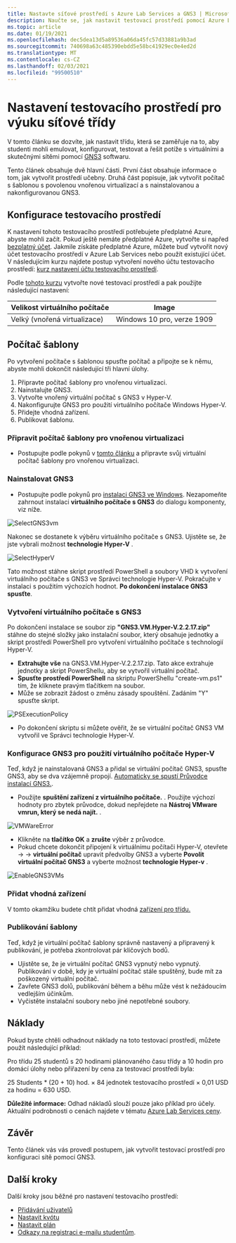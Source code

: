 ```yaml
---
title: Nastavte síťové prostředí s Azure Lab Services a GNS3 | Microsoft Docs
description: Naučte se, jak nastavit testovací prostředí pomocí Azure Lab Services pro učení sítě pomocí GNS3.
ms.topic: article
ms.date: 01/19/2021
ms.openlocfilehash: dec5dea13d5a89536a06da45fc57d33881a9b3ad
ms.sourcegitcommit: 740698a63c485390ebdd5e58bc41929ec0e4ed2d
ms.translationtype: MT
ms.contentlocale: cs-CZ
ms.lasthandoff: 02/03/2021
ms.locfileid: "99500510"
---
```

# <a name="set-up-a-lab-to-teach-a-networking-class"></a>Nastavení testovacího prostředí pro výuku síťové třídy 
V tomto článku se dozvíte, jak nastavit třídu, která se zaměřuje na to, aby studenti mohli emulovat, konfigurovat, testovat a řešit potíže s virtuálními a skutečnými sítěmi pomocí [GNS3](https://www.gns3.com/) softwaru. 

Tento článek obsahuje dvě hlavní části. První část obsahuje informace o tom, jak vytvořit prostředí učebny. Druhá část popisuje, jak vytvořit počítač s šablonou s povolenou vnořenou virtualizací a s nainstalovanou a nakonfigurovanou GNS3.

## <a name="lab-configuration"></a>Konfigurace testovacího prostředí
K nastavení tohoto testovacího prostředí potřebujete předplatné Azure, abyste mohli začít. Pokud ještě nemáte předplatné Azure, vytvořte si napřed [bezplatný účet](https://azure.microsoft.com/free/). Jakmile získáte předplatné Azure, můžete buď vytvořit nový účet testovacího prostředí v Azure Lab Services nebo použít existující účet. V následujícím kurzu najdete postup vytvoření nového účtu testovacího prostředí: [kurz nastavení účtu testovacího prostředí](tutorial-setup-lab-account.md).

Podle [tohoto kurzu](tutorial-setup-classroom-lab.md) vytvořte nové testovací prostředí a pak použijte následující nastavení:

| Velikost virtuálního počítače | Image |
| -------------------- | ----- | 
| Velký (vnořená virtualizace) | Windows 10 pro, verze 1909 |

## <a name="template-machine"></a>Počítač šablony 

Po vytvoření počítače s šablonou spusťte počítač a připojte se k němu, abyste mohli dokončit následující tři hlavní úlohy. 
 
1. Připravte počítač šablony pro vnořenou virtualizaci.
2. Nainstalujte GNS3.
3. Vytvořte vnořený virtuální počítač s GNS3 v Hyper-V.
4. Nakonfigurujte GNS3 pro použití virtuálního počítače Windows Hyper-V.
5. Přidejte vhodná zařízení.
6. Publikovat šablonu.


### <a name="prepare-template-machine-for-nested-virtualization"></a>Připravit počítač šablony pro vnořenou virtualizaci
- Postupujte podle pokynů v [tomto článku](how-to-enable-nested-virtualization-template-vm.md) a připravte svůj virtuální počítač šablony pro vnořenou virtualizaci. 

### <a name="install-gns3"></a>Nainstalovat GNS3
- Postupujte podle pokynů pro [instalaci GNS3 ve Windows](https://docs.gns3.com/docs/getting-started/installation/windows).  Nezapomeňte zahrnout instalaci **virtuálního počítače s GNS3** do dialogu komponenty, viz níže.

![SelectGNS3vm](./media/class-type-networking-gns3/gns3-select-vm.png)

Nakonec se dostanete k výběru virtuálního počítače s GNS3. Ujistěte se, že jste vybrali možnost **technologie Hyper-V** .

![SelectHyperV](./media/class-type-networking-gns3/gns3-vm-hyper-v.png)

  Tato možnost stáhne skript prostředí PowerShell a soubory VHD k vytvoření virtuálního počítače s GNS3 ve Správci technologie Hyper-V. Pokračujte v instalaci s použitím výchozích hodnot. **Po dokončení instalace GNS3 spusťte**.

### <a name="create-gns3-vm"></a>Vytvoření virtuálního počítače s GNS3
Po dokončení instalace se soubor zip **"GNS3.VM.Hyper-V.2.2.17.zip"** stáhne do stejné složky jako instalační soubor, který obsahuje jednotky a skript prostředí PowerShell pro vytvoření virtuálního počítače s technologií Hyper-V.
- **Extrahujte vše** na GNS3.VM.Hyper-V.2.2.17.zip.  Tato akce extrahuje jednotky a skript PowerShellu, aby se vytvořil virtuální počítač.
- **Spusťte prostředí PowerShell** na skriptu PowerShellu "create-vm.ps1" tím, že kliknete pravým tlačítkem na soubor.
- Může se zobrazit žádost o změnu zásady spouštění. Zadáním "Y" spusťte skript.

![PSExecutionPolicy](./media/class-type-networking-gns3/powershell-execution-policy-change.png)

- Po dokončení skriptu si můžete ověřit, že se virtuální počítač GNS3 VM vytvořil ve Správci technologie Hyper-V.

### <a name="configure-gns3-to-use-hyper-v-vm"></a>Konfigurace GNS3 pro použití virtuálního počítače Hyper-V
Teď, když je nainstalovaná GNS3 a přidal se virtuální počítač GNS3, spusťte GNS3, aby se dva vzájemně propojí.  [Automaticky se spustí Průvodce instalací GNS3.](https://docs.gns3.com/docs/getting-started/setup-wizard-gns3-vm#local-gns3-vm-setup-wizard).  
- Použijte **spuštění zařízení z virtuálního počítače.** .  Použijte výchozí hodnoty pro zbytek průvodce, dokud nepřejdete na **Nástroj VMware vmrun, který se nedá najít.** .

![VMWareError](./media/class-type-networking-gns3/gns3-vmware-vmrun-tool-not-found.png)

- Klikněte na **tlačítko OK** a **zrušte** výběr z průvodce.
- Pokud chcete dokončit připojení k virtuálnímu počítači Hyper-V, otevřete   ->    ->  **virtuální počítač** upravit předvolby GNS3 a vyberte **Povolit virtuální počítač GNS3** a vyberte možnost **technologie Hyper-v** .
 
![EnableGNS3VMs](./media/class-type-networking-gns3/gns3-preference-vm.png)

### <a name="add-appropriate-appliances"></a>Přidat vhodná zařízení

V tomto okamžiku budete chtít přidat vhodná [zařízení pro třídu.](https://docs.gns3.com/docs/using-gns3/beginners/install-from-marketplace)

### <a name="publish-template"></a>Publikování šablony

Teď, když je virtuální počítač šablony správně nastavený a připravený k publikování, je potřeba zkontrolovat pár klíčových bodů.
- Ujistěte se, že je virtuální počítač GNS3 vypnutý nebo vypnutý.  Publikování v době, kdy je virtuální počítač stále spuštěný, bude mít za poškozený virtuální počítač.
- Zavřete GNS3 dolů, publikování během a běhu může vést k nežádoucím vedlejším účinkům.
- Vyčistěte instalační soubory nebo jiné nepotřebné soubory.

## <a name="cost"></a>Náklady  

Pokud byste chtěli odhadnout náklady na toto testovací prostředí, můžete použít následující příklad: 
 
Pro třídu 25 studentů s 20 hodinami plánovaného času třídy a 10 hodin pro domácí úlohy nebo přiřazení by cena za testovací prostředí byla: 

25 Students * (20 + 10) hod. × 84 jednotek testovacího prostředí × 0,01 USD za hodinu = 630 USD. 

**Důležité informace:** Odhad nákladů slouží pouze jako příklad pro účely.  Aktuální podrobnosti o cenách najdete v tématu [Azure Lab Services ceny](https://azure.microsoft.com/pricing/details/lab-services/).

## <a name="conclusion"></a>Závěr
Tento článek vás vás provedl postupem, jak vytvořit testovací prostředí pro konfiguraci sítě pomocí GNS3.

## <a name="next-steps"></a>Další kroky
Další kroky jsou běžné pro nastavení testovacího prostředí:

- [Přidávání uživatelů](tutorial-setup-classroom-lab.md#add-users-to-the-lab)
- [Nastavit kvótu](how-to-configure-student-usage.md#set-quotas-for-users)
- [Nastavit plán](tutorial-setup-classroom-lab.md#set-a-schedule-for-the-lab) 
- [Odkazy na registraci e-mailu studentům](how-to-configure-student-usage.md#send-invitations-to-users).